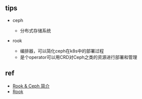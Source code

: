 

## tips
+ ceph
    + 分布式存储系统

+ rook
    + 编排器，可以简化ceph在k8s中的部署过程
    + 是个operator可以用CRD对Ceph之类的资源进行部署和管理

## ref

+ [Rook & Ceph 简介](https://blog.fleeto.us/post/the-ultimate-rook-and-ceph-survival-guide/)
+ [Rook](https://jimmysong.io/kubernetes-handbook/practice/rook.html)